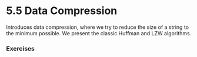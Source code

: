 # 5.5 Data Compression
Introduces data compression, where we try to reduce the size of a string to the minimum possible. We present the classic Huffman and LZW algorithms.

### Exercises